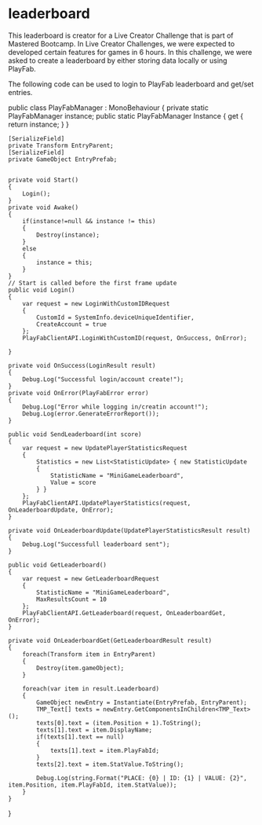 # leaderboard
This leaderboard is creator for a Live Creator Challenge that is part of Mastered Bootcamp. In Live Creator Challenges, we were expected to developed certain features for games in 6 hours. 
In this challenge, we were asked to create a leaderboard by either storing data locally or using PlayFab.

The following code can be used to login to PlayFab leaderboard and get/set entries.




public class PlayFabManager : MonoBehaviour
{
    private static PlayFabManager instance;
    public static PlayFabManager Instance { get { return instance; } }

    [SerializeField]
    private Transform EntryParent;
    [SerializeField]
    private GameObject EntryPrefab;
    

    private void Start()
    {
        Login();
    }
    private void Awake()
    {
        if(instance!=null && instance != this)
        {
            Destroy(instance);
        }
        else
        {
            instance = this;
        }
    }
    // Start is called before the first frame update
    public void Login()
    {
        var request = new LoginWithCustomIDRequest
        {
            CustomId = SystemInfo.deviceUniqueIdentifier,
            CreateAccount = true
        };
        PlayFabClientAPI.LoginWithCustomID(request, OnSuccess, OnError);

    }

    private void OnSuccess(LoginResult result)
    {
        Debug.Log("Successful login/account create!");
    }
    private void OnError(PlayFabError error)
    {
        Debug.Log("Error while logging in/creatin account!");
        Debug.Log(error.GenerateErrorReport());
    }

    public void SendLeaderboard(int score)
    {
        var request = new UpdatePlayerStatisticsRequest
        {
            Statistics = new List<StatisticUpdate> { new StatisticUpdate
            {
                StatisticName = "MiniGameLeaderboard",
                Value = score
            } }
        };
        PlayFabClientAPI.UpdatePlayerStatistics(request, OnLeaderboardUpdate, OnError);
    }

    private void OnLeaderboardUpdate(UpdatePlayerStatisticsResult result)
    {
        Debug.Log("Successfull leaderboard sent");
    }

    public void GetLeaderboard()
    {
        var request = new GetLeaderboardRequest
        {
            StatisticName = "MiniGameLeaderboard",
            MaxResultsCount = 10
        };
        PlayFabClientAPI.GetLeaderboard(request, OnLeaderboardGet, OnError);
    }

    private void OnLeaderboardGet(GetLeaderboardResult result)
    {
        foreach(Transform item in EntryParent)
        {
            Destroy(item.gameObject);
        }

        foreach(var item in result.Leaderboard)
        {
            GameObject newEntry = Instantiate(EntryPrefab, EntryParent);
            TMP_Text[] texts = newEntry.GetComponentsInChildren<TMP_Text>();
            texts[0].text = (item.Position + 1).ToString();
            texts[1].text = item.DisplayName;
            if(texts[1].text == null)
            {
                texts[1].text = item.PlayFabId;
            }
            texts[2].text = item.StatValue.ToString();

            Debug.Log(string.Format("PLACE: {0} | ID: {1} | VALUE: {2}", item.Position, item.PlayFabId, item.StatValue));
        }
    }

}
